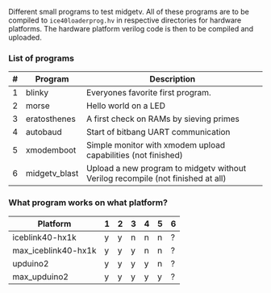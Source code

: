Different small programs to test midgetv. All of these programs are to be compiled to `ice40loaderprog.hv` in respective directories for hardware platforms. The hardware platform verilog code is then to be compiled and uploaded.

### List of programs

| #  | Program       | Description
| -- | ------------- | ------------
| 1  | blinky        | Everyones favorite first program. 
| 2  | morse         | Hello world on a LED
| 3  | eratosthenes  | A first check on RAMs by sieving primes
| 4  | autobaud      | Start of bitbang UART communication
| 5  | xmodemboot    | Simple monitor with xmodem upload capabilities (not finished)
| 6  | midgetv_blast | Upload a new program to midgetv without Verilog recompile (not finished at all)

### What program works on what platform?                    
                    
| Platform            | 1 | 2 | 3 | 4 | 5 | 6
| ------------------- | --|---|---|---|---|---
| iceblink40-hx1k     | y | y | n | n | n | ?
| max_iceblink40-hx1k | y | y | y | n | n | ?
| upduino2            | y | y | y | y | n | ?
| max_upduino2        | y | y | y | y | y | ?

